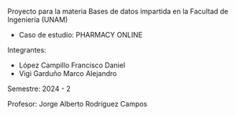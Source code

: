 Proyecto para la materia Bases de datos impartida en la Facultad de Ingeniería (UNAM)

  - Caso de estudio: PHARMACY ONLINE

Integrantes:

  -  López Campillo Francisco Daniel
  -  Vigi Garduño Marco Alejandro

Semestre: 2024 - 2

Profesor: Jorge Alberto Rodríguez Campos
